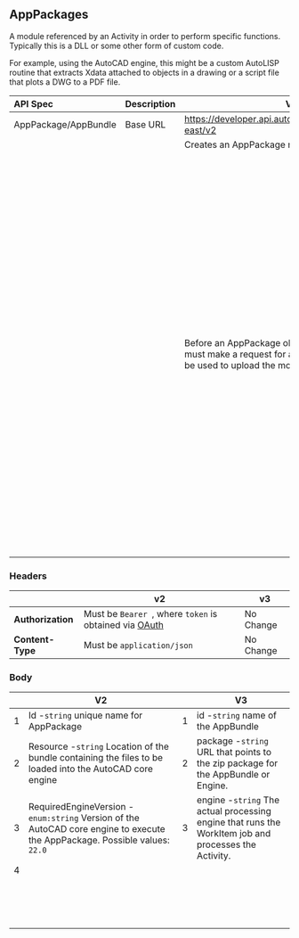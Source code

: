 ## AppPackages

A module referenced by an Activity in order to perform specific functions. Typically this is a DLL or some other form of custom code.

For example, using the AutoCAD engine, this might be a custom AutoLISP routine that extracts Xdata attached to objects in a drawing or a script file that plots a DWG to a PDF file.



| API Spec             | Description | V2                                                           | V3                                                           |
| :------------------- | ----------- | ------------------------------------------------------------ | ------------------------------------------------------------ |
| AppPackage/AppBundle | Base URL    | https://developer.api.autodesk.com/autocad.io/us-east/v2     | https://developer.api.autodesk.com/da/us-east/v3             |
|                      |             | Creates an AppPackage module.                                | Creates a new AppBundle.                                     |
|                      |             | Before an AppPackage object can be created, you must make a request for a pre-signed URL that will be used to upload the module file. | Limits: (varies by Engine)<br/>1. Number of AppBundle that can be created.<br/>2. Size of AppBundle.<br/>This method creates new AppBundle returned in response value.<br/>POST upload is required to limit upload size.<br/><br/>After this request, you need to upload the AppBundle zip.<br/>To upload the AppBundle package, create a multipart/form-data request using data received in reponse uploadParameters:<br/>- endpointURL is the URL to make the upload package request against,<br/>- formData are the parameters that need to be put into the upload package request body.<br/>They must be followed by an extra ‘file’ parameter indicating the location of the package file.<br/>An example:<br/><br/>curl https://bucketname.s3.amazonaws.com/<br/>-F key = apps/myApp/myfile.zip<br/>-F content-type = application/octet-stream<br/>-F policy = eyJleHBpcmF0aW9uIjoiMjAxOC0wNi0yMVQxMzo...(trimmed)<br/>-F x-amz-signature = 800e52d73579387757e1c1cd88762...(trimmed)<br/>-F x-amz-credential = AKIAIOSFODNN7EXAMPLE/20180621/us-west-2/s3/aws4_request/<br/>-F x-amz-algorithm = AWS4-HMAC-SHA256<br/>-F x-amz-date = 20180621T091656Z<br/>-F file=@E:myfile.zip<br/>The ‘file’ field must be at the end, all fields after ‘file’ will be ignored. |

### Headers

|                   | v2                                                           | v3        |
| ----------------- | ------------------------------------------------------------ | --------- |
| **Authorization** | Must be `Bearer `, where `token` is obtained via [OAuth](https://forge.autodesk.com/en/docs/oauth/v2/reference/http/authenticate-POST) | No Change |
| **Content-Type**  | Must be `application/json`                                   | No Change |

### Body 

|      | V2                                                           |      | V3                                                           |
| ---- | ------------------------------------------------------------ | ---- | ------------------------------------------------------------ |
| 1    | Id -`string` unique name for AppPackage                      | 1    | id -`string` name of the AppBundle                           |
| 2    | Resource -`string` Location of the bundle containing the files to be loaded into the AutoCAD core engine | 2    | package -`string` URL that points to the zip package for the AppBundle or Engine. |
| 3    | RequiredEngineVersion -`enum:string` Version of the AutoCAD core engine to execute the AppPackage. Possible values: `22.0` | 3    | engine -`string` The actual processing engine that runs the WorkItem job and processes the Activity. |
| 4    |                                                              |      |                                                              |
|      |                                                              |      |                                                              |
|      |                                                              |      |                                                              |
|      |                                                              |      |                                                              |
|      |                                                              |      |                                                              |
|      |                                                              |      |                                                              |
|      |                                                              |      |                                                              |
|      |                                                              |      |                                                              |
|      |                                                              |      |                                                              |
|      |                                                              |      |                                                              |
|      |                                                              |      |                                                              |
|      |                                                              |      |                                                              |
|      |                                                              |      |                                                              |
|      |                                                              |      |                                                              |
|      |                                                              |      |                                                              |
|      |                                                              |      |                                                              |

